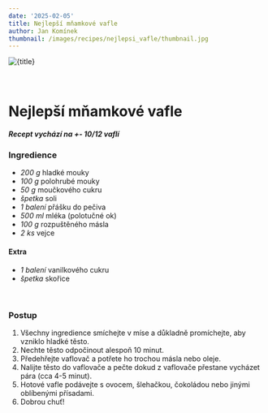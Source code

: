 ```yaml
---
date: '2025-02-05'
title: Nejlepší mňamkové vafle
author: Jan Komínek
thumbnail: /images/recipes/nejlepsi_vafle/thumbnail.jpg
---
```


<img src="/images/recipes/nejlepsi_vafle/thumbnail.jpg" alt={title} class="w-full h-56 object-cover mb-4 rounded-lg shadow-lg" />

<br />
<br />
<br />

# Nejlepší mňamkové vafle

**_Recept vychází na +- 10/12 vaflí_**

### Ingredience

- _200 g_ hladké mouky
- _100 g_ polohrubé mouky
- _50 g_ moučkového cukru
- _špetka_ soli
- _1 balení_ přášku do pečiva
- _500 ml_ mléka (polotučné ok)
- _100 g_ rozpuštěného másla
- _2 ks_ vejce

#### Extra

- _1 balení_ vanilkového cukru
- _špetka_ skořice

<br />

### Postup

1. Všechny ingredience smíchejte v míse a důkladně promíchejte, aby vzniklo hladké těsto.
2. Nechte těsto odpočinout alespoň 10 minut.
3. Předehřejte vaflovač a potřete ho trochou másla nebo oleje.
4. Nalijte těsto do vaflovače a pečte dokud z vaflovače přestane vycházet pára (cca 4-5 minut).
5. Hotové vafle podávejte s ovocem, šlehačkou, čokoládou nebo jinými oblíbenými přísadami.
6. Dobrou chuť!
